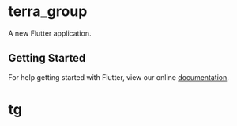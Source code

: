 # terra_group

A new Flutter application.

## Getting Started

For help getting started with Flutter, view our online
[documentation](https://flutter.io/).
# tg
